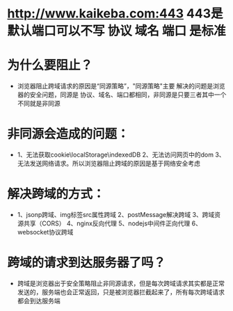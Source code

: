 # http://www.kaikeba.com:443    443是默认端口可以不写    协议 域名 端口 是标准
# 为什么要阻止？
* 浏览器阻止跨域请求的原因是“同源策略”，"同源策略"主要 解决的问题是浏览器的安全问题，同源是 协议、域名、端口都相同，非同源是只要三者其中一个不同就是非同源
    
# 非同源会造成的问题：
* 1、无法获取cookie\localStorage\indexedDB 2、无法访问网页中的dom 3、无法发送网络请求。所以浏览器阻止跨域的原因是基于网络安全考虑
    
# 解决跨域的方式：
* 1、jsonp跨域、img标签src属性跨域  2、postMessage解决跨域  3、跨域资源共享（CORS） 4、nginx反向代理 5、nodejs中间件正向代理  6、websocket协议跨域

# 跨域的请求到达服务器了吗？
* 跨域是浏览器出于安全策略阻止非同源请求，但是每次跨域请求其实都是正常发送的，服务端也会正常返回，只是被浏览器拦截起来了，所有每次跨域请求都会到达服务端

